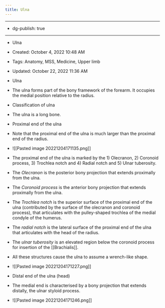 ```yaml
---
title: Ulna
---
```


- --

- dg-publish: true

- --

- Ulna

- Created: October 4, 2022 10:48 AM

- Tags: Anatomy, MSS, Medicine, Upper limb

- Updated: October 22, 2022 11:36 AM

- Ulna

- The ulna forms part of the bony framework of the forearm. It occupies the medial position relative to the radius.

- Classification of ulna

- The ulna is a long bone.

- Proximal end of the ulna

- Note that the proximal end of the ulna is much larger than the proximal end of the radius.

- ![[Pasted image 20221204171135.png]]

- The proximal end of the ulna is marked by the 1) Olecranon, 2) Coronoid process, 3) Trochlea notch and 4) Radial notch and 5) Ulnar tuberosity.

- The *Olecranon* is the posterior bony projection that extends proximally from the ulna. 

- The *Coronoid process* is the anterior bony projection that extends proximally from the ulna.

- The *Trochlea notch*  is the superior surface of the proximal end of the ulna (contributed by the surface of the olecranon and coronoid process), that articulates with the pulley-shaped trochlea of the medial condyle of the humerus.

- The *radial notch* is the lateral surface of the proximal end of the ulna that articulates with the head of the radius.

- The *ulnar tuberosity* is an elevated region below the coronoid process for insertion of the [[Brachialis]].

- All these structures cause the ulna to assume a wrench-like shape.

- ![[Pasted image 20221204171227.png]]

- Distal end of the ulna (head)

- The medial end is characterised by a bony projection that extends distally, the ulnar styloid process.

- ![[Pasted image 20221204171246.png]]
